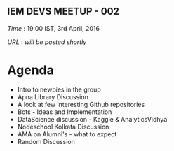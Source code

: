 IEM DEVS MEETUP - 002
------------------------

*Time* : 19:00 IST, 3rd April, 2016

*URL* : _will be posted shortly_

# Agenda

* Intro to newbies in the group
* Apna Library Discussion
* A look at few interesting Github repositories
* Bots - Ideas and Implementation
* DataScience discussion - Kaggle & AnalyticsVidhya
* Nodeschool Kolkata Discussion
* AMA on Alumni's - what to expect
* Random Discussion
